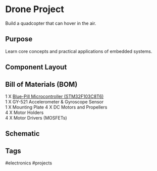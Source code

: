 # Drone Project

Build a quadcopter that can hover in the air.  

## Purpose
Learn core concepts and practical applications of embedded systems.  

## Component Layout

## Bill of Materials (BOM)
1 X [Blue-Pill Microcontroller (STM32F103C8T6)](../202306171654/README.md)  
1 X GY-521 Accelerometer & Gyroscope Sensor  
1 X Mounting Plate
4 X DC Motors and Propellers  
4 X Motor Holders  
4 X Motor Drivers (MOSFETs)  

## Schematic

## Tags
#electronics #projects
